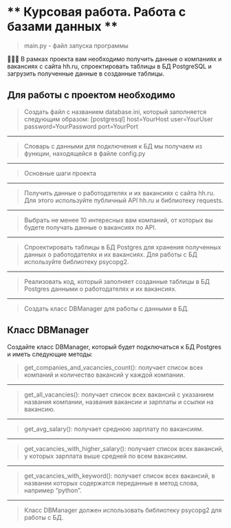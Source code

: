 # ** Курсовая работа. Работа с базами данных **
>main.py - файл запуска программы

🧑🏻‍💻 В рамках проекта вам необходимо получить данные о компаниях и вакансиях с сайта hh.ru, спроектировать таблицы в БД PostgreSQL и загрузить полученные данные в созданные таблицы.

## Для работы с проектом необходимо
>Создать файл с названием database.ini, который заполняется следующим образом: [postgresql] host=YourHost user=YourUser password=YourPassword port=YourPort
____________________________________________________________________________________________________________________________________________________________
>Словарь с данными для подключения к БД мы получаем из функции, находящейся в файле config.py
____________________________________________________________________________________________________________________________________________________________
>Основные шаги проекта
____________________________________________________________________________________________________________________________________________________________
>Получить данные о работодателях и их вакансиях с сайта hh.ru. Для этого используйте публичный API hh.ru и библиотеку requests.
____________________________________________________________________________________________________________________________________________________________
>Выбрать не менее 10 интересных вам компаний, от которых вы будете получать данные о вакансиях по API.
____________________________________________________________________________________________________________________________________________________________
>Спроектировать таблицы в БД Postgres для хранения полученных данных о работодателях и их вакансиях. Для работы с БД используйте библиотеку psycopg2.
____________________________________________________________________________________________________________________________________________________________
>Реализовать код, который заполняет созданные таблицы в БД Postgres данными о работодателях и их вакансиях.
____________________________________________________________________________________________________________________________________________________________
>Создать класс DBManager для работы с данными в БД.

## Класс DBManager
Создайте класс DBManager, который будет подключаться к БД Postgres и иметь следующие методы:

>get_companies_and_vacancies_count(): получает список всех компаний и количество вакансий у каждой компании.
____________________________________________________________________________________________________________________________________________________________
>get_all_vacancies(): получает список всех вакансий с указанием названия компании, названия вакансии и зарплаты и ссылки на вакансию.
____________________________________________________________________________________________________________________________________________________________
>get_avg_salary(): получает среднюю зарплату по вакансиям.
____________________________________________________________________________________________________________________________________________________________
>get_vacancies_with_higher_salary(): получает список всех вакансий, у которых зарплата выше средней по всем вакансиям.
____________________________________________________________________________________________________________________________________________________________
>get_vacancies_with_keyword(): получает список всех вакансий, в названии которых содержатся переданные в метод слова, например “python”.
____________________________________________________________________________________________________________________________________________________________
>Класс DBManager должен использовать библиотеку psycopg2 для работы с БД.